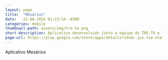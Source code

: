 ```yaml
---
layout: page
title:  "Mesários"
date:   22-06-2016 01:23:14 -0300
categories: mobile
thumbnail-path: assets/img/tre-to.png
short-description: Aplicativo desenvolvido junto a equipe do TRE-TO e TSE, para a Justiça Eleitoral - TSE.
page-url: https://play.google.com/store/apps/details?id=br.jus.tse.eleitoral.mesarios&hl=pt_BR
---
```


Aplicativo Mesários
